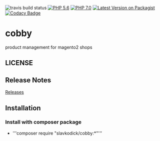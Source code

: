![travis build status](https://travis-ci.org/slavkodick/cobby.svg?branch=master)
[![PHP 5.6](https://img.shields.io/badge/php-5.6-blue.svg)](http://www.php.net)
[![PHP 7.0](https://img.shields.io/badge/php-7.0-blue.svg)](http://www.php.net)
[![Latest Version on Packagist](https://img.shields.io/packagist/v/slavkodick/magento2.svg?style=flat-square)](https://packagist.org/packages/slavkodick/cobby)
[![Codacy Badge](https://api.codacy.com/project/badge/grade/fb5b516ad21f44a591a58761a8c3ef42)](https://www.codacy.com/app/slavkodick/cobby/dashboard)


# cobby
product management for magento2 shops

## LICENSE

## Release Notes
[Releases](https://github.com/slavkodick/cobby/releases)

## Installation
### Install with composer package
* '''composer require "slavkodick/cobby:*"'''

